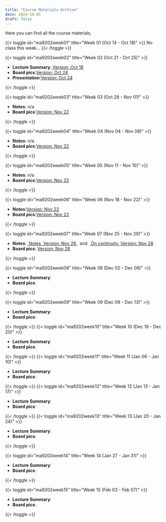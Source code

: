 ```yaml
---
title: "Course Materials Archive"
date: 2024-10-05
draft: false
---
```


Here you can find all the course materials.

{{< toggle id="ma9202week01" title="Week 01 (Oct 14 - Oct 18)" >}}
No class this week...
{{< /toggle >}}

{{< toggle id="ma9202week02" title="Week 02 (Oct 21 - Oct 25)" >}}

<ul>
    <li><strong>Lecture Summary</strong>:<a href=/pdf/notes/week01_notes.pdf> Version: Oct 18 </a> </li>
    <li><strong>Board pics</strong>:<a href=/pdf/board_pics/1.tafelbilder_24.10.pdf>Version: Oct 24 </a></li>
    <li><strong>Presentation</strong>:<a href=/pdf//presentations/presentation_24_10.pdf>Version: Oct 24 </a></li>

</ul>
{{< /toggle >}}

{{< toggle id="ma9202week03" title="Week 03 (Oct 28 - Nov 01)" >}}

<ul>
    <li><strong>Notes</strong>: n/a </li>
    <li><strong>Board pics</strong>:<a href=/pdf/board_pics/2.tafelbilder_31.10.pdf>Version: Nov 22 </a></li>
</ul>
{{< /toggle >}}

{{< toggle id="ma9202week04" title="Week 04 (Nov 04 - Nov 08)" >}}

<ul>
    <li><strong>Notes</strong>: n/a </li>
    <li><strong>Board pics</strong>:<a href=/pdf/board_pics/3.tafelbilder_07.11.pdf>Version: Nov 22 </a></li>
</ul>
{{< /toggle >}}

{{< toggle id="ma9202week05" title="Week 05 (Nov 11 - Nov 15)" >}}

<ul>
    <li><strong>Notes</strong>: n/a </li>
    <li><strong>Board pics</strong>:<a href=/pdf/board_pics/4.tafelbilder_14.11.pdf>Version: Nov 22 </a></li>
</ul>
{{< /toggle >}}

{{< toggle id="ma9202week06" title="Week 06 (Nov 18 - Nov 22)" >}}

<ul>
    <li><strong>Notes</strong>:<a href=/pdf/notes/week05_notes.pdf>Version: Nov 22 </a> </li>
    <li><strong>Board pics</strong>:<a href=/pdf/board_pics/5.tafelbilder_22.11.pdf>Version: Nov 22 </a></li>
</ul>
{{< /toggle >}}

{{< toggle id="ma9202week07" title="Week 07 (Nov 25 - Nov 29)" >}}

<ul>
     <li><strong>Notes</strong>:&nbsp<a href=/pdf/notes/week07_solutions.pdf> Notes, Version: Nov 28 </a> &nbsp and  &nbsp<a href=/pdf/notes/week07_notes.pdf> On continuity, Version: Nov 28</a> </li>
    <li><strong>Board pics</strong>:&nbsp<a href=/pdf/board_pics/tafelbilder_28.11.pdf>Version: Nov 28 </a></li>
</ul>
{{< /toggle >}}

{{< toggle id="ma9202week08" title="Week 08 (Dec 02 - Dec 06)" >}}

<ul>
    <li><strong>Lecture Summary</strong>: </li>
    <li><strong>Board pics</strong>: </li>
    <!-- <li><strong>Lecture Summary</strong>: </li>
    <li><strong>Lecture Summary</strong>: </li> -->
</ul>
{{< /toggle >}}

{{< toggle id="ma9202week09" title="Week 09 (Dec 09 - Dec 13)" >}}

<ul>
    <li><strong>Lecture Summary</strong>: </li>
    <li><strong>Board pics</strong>: </li>
    <!-- <li><strong>Lecture Summary</strong>: </li>
    <li><strong>Lecture Summary</strong>: </li> -->
</ul>
{{< /toggle >}}
{{< toggle id="ma9202week10" title="Week 10 (Dec 16 - Dec 20)" >}}
<ul>
    <li><strong>Lecture Summary</strong>: </li>
    <li><strong>Board pics</strong>: </li>
    <!-- <li><strong>Lecture Summary</strong>: </li>
    <li><strong>Lecture Summary</strong>: </li> -->
</ul>
{{< /toggle >}}
{{< toggle id="ma9202week11" title="Week 11 (Jan 06 - Jan 10)" >}}
<ul>
    <li><strong>Lecture Summary</strong>: </li>
    <li><strong>Board pics</strong>: </li>
    <!-- <li><strong>Lecture Summary</strong>: </li>
    <li><strong>Lecture Summary</strong>: </li> -->
</ul>
{{< /toggle >}}
{{< toggle id="ma9202week12" title="Week 12 (Jan 13 - Jan 17)" >}}
<ul>
    <li><strong>Lecture Summary</strong>: </li>
    <li><strong>Board pics</strong>: </li>
    <!-- <li><strong>Lecture Summary</strong>: </li>
    <li><strong>Lecture Summary</strong>: </li> -->
</ul>
{{< /toggle >}}
{{< toggle id="ma9202week13" title="Week 13 (Jan 20 - Jan 24)" >}}
<ul>
    <li><strong>Lecture Summary</strong>: </li>
    <li><strong>Board pics</strong>: </li>
    <!-- <li><strong>Lecture Summary</strong>: </li>
    <li><strong>Lecture Summary</strong>: </li> -->
</ul>
{{< /toggle >}}

{{< toggle id="ma9202week14" title="Week 14 (Jan 27 - Jan 31)" >}}

<ul>
    <li><strong>Lecture Summary</strong>: </li>
    <li><strong>Board pics</strong>: </li>
    <!-- <li><strong>Lecture Summary</strong>: </li>
    <li><strong>Lecture Summary</strong>: </li> -->
</ul>
{{< /toggle >}}

{{< toggle id="ma9202week15" title="Week 15 (Feb 03 - Feb 07)" >}}

<ul>
    <li><strong>Lecture Summary</strong>: </li>
    <li><strong>Board pics</strong>: </li>
    <!-- <li><strong>Lecture Summary</strong>: </li>
    <li><strong>Lecture Summary</strong>: </li> -->
</ul>
{{< /toggle >}}
